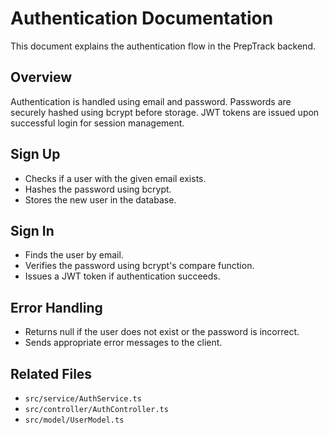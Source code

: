 # Authentication Documentation

This document explains the authentication flow in the PrepTrack backend.

## Overview
Authentication is handled using email and password. Passwords are securely hashed using bcrypt before storage. JWT tokens are issued upon successful login for session management.

## Sign Up
- Checks if a user with the given email exists.
- Hashes the password using bcrypt.
- Stores the new user in the database.

## Sign In
- Finds the user by email.
- Verifies the password using bcrypt's compare function.
- Issues a JWT token if authentication succeeds.

## Error Handling
- Returns null if the user does not exist or the password is incorrect.
- Sends appropriate error messages to the client.

## Related Files
- `src/service/AuthService.ts`
- `src/controller/AuthController.ts`
- `src/model/UserModel.ts`
